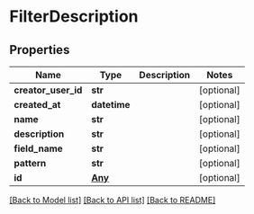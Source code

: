 # FilterDescription

## Properties
Name | Type | Description | Notes
------------ | ------------- | ------------- | -------------
**creator_user_id** | **str** |  | [optional] 
**created_at** | **datetime** |  | [optional] 
**name** | **str** |  | [optional] 
**description** | **str** |  | [optional] 
**field_name** | **str** |  | [optional] 
**pattern** | **str** |  | [optional] 
**id** | [**Any**](Any.md) |  | [optional] 

[[Back to Model list]](../README.md#documentation-for-models) [[Back to API list]](../README.md#documentation-for-api-endpoints) [[Back to README]](../README.md)


